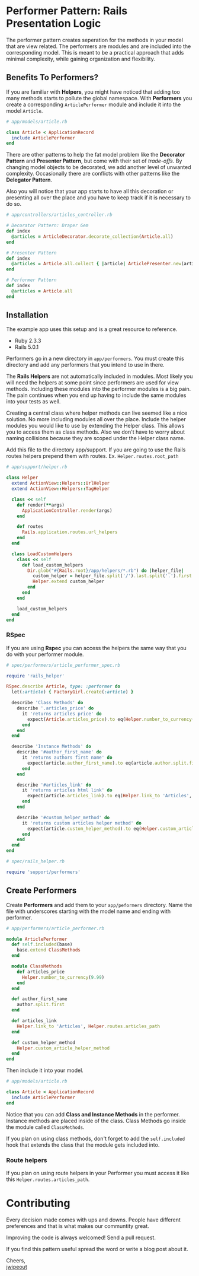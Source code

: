 # Performer Pattern: Rails Presentation Logic

The performer pattern creates seperation for the methods in your model that are view related. The performers are modules and are included into the corresponding model. This is meant to be a practical approach that adds minimal complexity, while gaining organization and flexibility.

## Benefits To Performers?

If you are familiar with __Helpers__, you might have noticed that adding too many methods starts to pollute the global namespace. With __Performers__ you create a corresponding ```ArticlePerformer``` module and include it into the model ```Article```.

```ruby
# app/models/article.rb

class Article < ApplicationRecord
  include ArticlePerformer
end
```

There are other patterns to help the fat model problem like the __Decorator Pattern__ and __Presenter Pattern__, but come with their set of _trade-offs_. By changing model objects to be decorated, we add another level of unwanted complexity. Occasionally there are conflicts with other patterns like the __Delegator Pattern__.

Also you will notice that your app starts to have all this decoration or presenting all over the place and you have to keep track if it is necessary to do so.

```ruby
# app/controllers/articles_controller.rb

# Decorator Pattern: Draper Gem
def index
  @articles = ArticleDecorator.decorate_collection(Article.all)
end

# Presenter Pattern
def index
  @articles = Article.all.collect { |article| ArticlePresenter.new(article) }
end

# Performer Pattern
def index
  @articles = Article.all
end
```

## Installation

The example app uses this setup and is a great resource to reference.

- Ruby 2.3.3
- Rails 5.0.1

Performers go in a new directory in ```app/performers```. You must create this directory and add any performers that you intend to use in there. 

The __Rails Helpers__ are not automatically included in modules. Most likely you will need the helpers at some point since performers are used for view methods. Including these modules into the performer modules is a  big pain. The pain continues when you end up having to include the same modules into your tests as well. 

Creating a central class where helper methods can live seemed like a nice solution. No more including modules all over the place. Include the helper modules you would like to use by extending the Helper class. This allows you to access them as class methods. Also we don't have to worry about naming collisions because they are scoped under the Helper class name. 

Add this file to the directory app/support. If you are going to use the Rails routes helpers prepend them with routes. Ex. ```Helper.routes.root_path```

```ruby
# app/support/helper.rb

class Helper
  extend ActionView::Helpers::UrlHelper
  extend ActionView::Helpers::TagHelper

  class << self
    def render(**args)
      ApplicationController.render(args)
    end

    def routes
      Rails.application.routes.url_helpers
    end
  end

  class LoadCustomHelpers
    class << self
      def load_custom_helpers
        Dir.glob("#{Rails.root}/app/helpers/*.rb") do |helper_file|
          custom_helper = helper_file.split('/').last.split('.').first.classify.constantize
          Helper.extend custom_helper
        end
      end
    end

    load_custom_helpers
  end
end
```

### RSpec

If you are using __Rspec__ you can access the helpers the same way that you do with your performer module. 

```ruby
# spec/performers/article_performer_spec.rb

require 'rails_helper'

RSpec.describe Article, type: :performer do
  let(:article) { FactoryGirl.create(:article) }

  describe 'Class Methods' do
    describe '.articles_price' do
      it 'returns articles price' do
        expect(Article.articles_price).to eq(Helper.number_to_currency(9.99))
      end
    end
  end

  describe 'Instance Methods' do
    describe '#author_first_name' do
      it 'returns authors first name' do
        expect(article.author_first_name).to eq(article.author.split.first)
      end
    end

    describe '#articles_link' do
      it 'returns articles html link' do
        expect(article.articles_link).to eq(Helper.link_to 'Articles', Helper.routes.articles_path)
      end
    end

    describe '#custom_helper_method' do
      it 'returns custom articles helper method' do
        expect(article.custom_helper_method).to eq(Helper.custom_article_helper_method)
      end
    end
  end
end
```

```ruby
# spec/rails_helper.rb

require 'support/performers'
```

## Create Performers

Create __Performers__ and add them to your ```app/peformers``` directory. Name the file with underscores starting with the model name and ending with performer.

```ruby
# app/performers/article_performer.rb

module ArticlePerformer
  def self.included(base)
    base.extend ClassMethods
  end

  module ClassMethods
    def articles_price
      Helper.number_to_currency(9.99)
    end
  end

  def author_first_name
    author.split.first
  end

  def articles_link
    Helper.link_to 'Articles', Helper.routes.articles_path
  end

  def custom_helper_method
    Helper.custom_article_helper_method
  end
end
```

Then include it into your model.


```ruby
# app/models/article.rb

class Article < ApplicationRecord
  include ArticlePerformer
end
```

Notice that you can add __Class and Instance Methods__ in the performer. Instance methods are placed inside of the class. Class Methods go inside the module called ```ClassMethods```.

If you plan on using class methods, don't forget to add the  ```self.included``` hook that extends the class that the module gets included into.

### Route helpers

If you plan on using route helpers in your Performer you must access it like this ```Helper.routes.articles_path```.

# Contributing

Every decision made comes with ups and downs. People have different preferences and that is what makes our communtity great.

Improving the code is always welcomed! Send a pull request.

If you find this pattern useful spread the word or write a blog post about it.

Cheers,<br>
[jwipeout](https://github.com/jwipeout)

